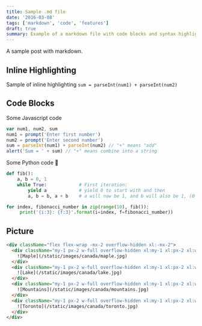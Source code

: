 ```yaml
---
title: Sample .md file
date: '2016-03-08'
tags: ['markdown', 'code', 'features']
draft: true
summary: Example of a markdown file with code blocks and syntax highlighting
---
```


A sample post with markdown.

## Inline Highlighting

Sample of inline highlighting `sum = parseInt(num1) + parseInt(num2)`

## Code Blocks

Some Javascript code

```javascript
var num1, num2, sum
num1 = prompt('Enter first number')
num2 = prompt('Enter second number')
sum = parseInt(num1) + parseInt(num2) // "+" means "add"
alert('Sum = ' + sum) // "+" means combine into a string
```

Some Python code 🐍

```python
def fib():
    a, b = 0, 1
    while True:            # First iteration:
        yield a            # yield 0 to start with and then
        a, b = b, a + b    # a will now be 1, and b will also be 1, (0 + 1)

for index, fibonacci_number in zip(range(10), fib()):
     print('{i:3}: {f:3}'.format(i=index, f=fibonacci_number))
```

## Picture

```html
<div className="flex flex-wrap -mx-2 overflow-hidden xl:-mx-2">
  <div className="my-1 px-2 w-full overflow-hidden xl:my-1 xl:px-2 xl:w-1/2">
    ![Maple](/static/images/canada/maple.jpg)
  </div>
  <div className="my-1 px-2 w-full overflow-hidden xl:my-1 xl:px-2 xl:w-1/2">
    ![Lake](/static/images/canada/lake.jpg)
  </div>
  <div className="my-1 px-2 w-full overflow-hidden xl:my-1 xl:px-2 xl:w-1/2">
    ![Mountains](/static/images/canada/mountains.jpg)
  </div>
  <div className="my-1 px-2 w-full overflow-hidden xl:my-1 xl:px-2 xl:w-1/2">
    ![Toronto](/static/images/canada/toronto.jpg)
  </div>
</div>
```

